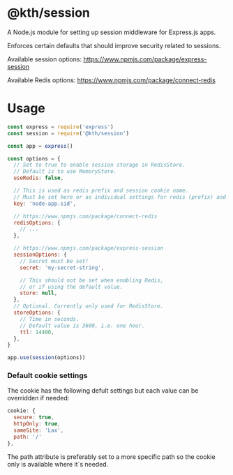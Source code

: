 # @kth/session

A Node.js module for setting up session middleware for Express.js apps.

Enforces certain defaults that should improve security related to sessions.

Available session options: https://www.npmjs.com/package/express-session

Available Redis options: https://www.npmjs.com/package/connect-redis

# Usage

```javascript
const express = require('express')
const session = require('@kth/session')

const app = express()

const options = {
  // Set to true to enable session storage in RedisStore.
  // Default is to use MemoryStore.
  useRedis: false,

  // This is used as redis prefix and session cookie name.
  // Must be set here or as individual settings for redis (prefix) and session (name).
  key: 'node-app.sid',

  // https://www.npmjs.com/package/connect-redis
  redisOptions: {
    // ...
  },

  // https://www.npmjs.com/package/express-session
  sessionOptions: {
    // Secret must be set!
    secret: 'my-secret-string',

    // This should not be set when enabling Redis,
    // or if using the default value.
    store: null,
  },
  // Optional. Currently only used for RedisStore.
  storeOptions: {
    // Time in seconds.
    // Default value is 3600, i.e. one hour.
    ttl: 14400,
  },
}

app.use(session(options))
```

### Default cookie settings

The cookie has the following defult settings but each value can be overridden if needed:

```javascript
cookie: {
  secure: true,
  httpOnly: true,
  sameSite: 'Lax',
  path: '/'
},
```

The path attribute is preferably set to a more specific path so the cookie only is available where it´s needed.
